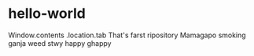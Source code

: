 # hello-world
Window.contents .location.tab
That's farst ripository
Mamagapo smoking ganja weed stwy happy ghappy
